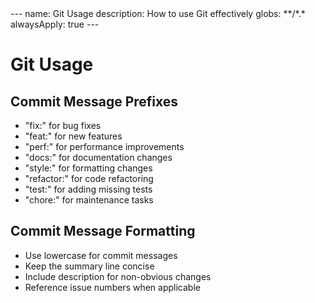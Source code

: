 <rule>
---
name: Git Usage
description: How to use Git effectively
globs: **/*.*
alwaysApply: true
---

# Git Usage

## Commit Message Prefixes

- "fix:" for bug fixes
- "feat:" for new features
- "perf:" for performance improvements
- "docs:" for documentation changes
- "style:" for formatting changes
- "refactor:" for code refactoring
- "test:" for adding missing tests
- "chore:" for maintenance tasks

## Commit Message Formatting

- Use lowercase for commit messages
- Keep the summary line concise
- Include description for non-obvious changes
- Reference issue numbers when applicable
</rule>
